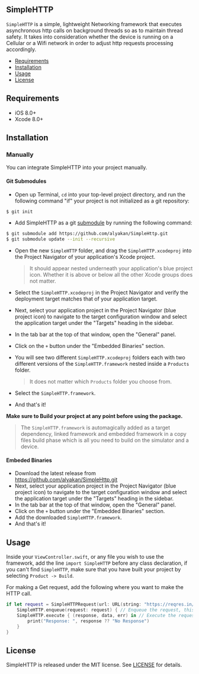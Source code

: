 ## SimpleHTTP
`SimpleHTTP` is a simple, lightweight Networking framework that executes asynchronous http calls on background threads so as to maintain thread safety. It takes into consideration whether the device is running on a Cellular or a Wifi network in order to adjust http requests processing accordingly.

- [Requirements](#requirements)
- [Installation](#installation)
- [Usage](#usage)
- [License](#license)

## Requirements

- iOS 8.0+
- Xcode 8.0+

## Installation

### Manually

You can integrate SimpleHTTP into your project manually.

#### Git Submodules

- Open up Terminal, `cd` into your top-level project directory, and run the following command "if" your project is not initialized as a git repository:

```bash
$ git init
```

- Add SimpleHTTP as a git [submodule](http://git-scm.com/docs/git-submodule) by running the following command:

```bash
$ git submodule add https://github.com/alyakan/SimpleHttp.git
$ git submodule update --init --recursive
```

- Open the new `SimpleHTTP` folder, and drag the `SimpleHTTP.xcodeproj` into the Project Navigator of your application's Xcode project.

    > It should appear nested underneath your application's blue project icon. Whether it is above or below all the other Xcode groups does not matter.

- Select the `SimpleHTTP.xcodeproj` in the Project Navigator and verify the deployment target matches that of your application target.
- Next, select your application project in the Project Navigator (blue project icon) to navigate to the target configuration window and select the application target under the "Targets" heading in the sidebar.
- In the tab bar at the top of that window, open the "General" panel.
- Click on the `+` button under the "Embedded Binaries" section.
- You will see two different `SimpleHTTP.xcodeproj` folders each with two different versions of the `SimpleHTTP.framework` nested inside a `Products` folder.

    > It does not matter which `Products` folder you choose from.

- Select the `SimpleHTTP.framework`.

- And that's it!

**Make sure to Build your project at any point before using the package.**

> The `SimpleHTTP.framework` is automagically added as a target dependency, linked framework and embedded framework in a copy files build phase which is all you need to build on the simulator and a device.

#### Embeded Binaries

- Download the latest release from https://github.com/alyakan/SimpleHttp.git
- Next, select your application project in the Project Navigator (blue project icon) to navigate to the target configuration window and select the application target under the "Targets" heading in the sidebar.
- In the tab bar at the top of that window, open the "General" panel.
- Click on the `+` button under the "Embedded Binaries" section.
- Add the downloaded `SimpleHTTP.framework`.
- And that's it!

## Usage
Inside your `ViewController.swift`, or any file you wish to use the framework, add the line `import SimpleHTTP` before any class declaration, if you can't find `SimpleHTTP`, make sure that you have built your project by selecting `Product -> Build`.

For making a Get request, add the following where you want to make the HTTP call.

``` swift
if let request = SimpleHTTPRequest(url: URL(string: "https://reqres.in/api/users")!, httpMethod: .get) { // Create a SimpleHTTPRequest Object
    SimpleHTTP.enqueue(request: request) { // Enqueue the request, this part is mandatory.
    SimpleHTTP.execute { (response, data, err) in // Execute the request and handle the data in a completion block.
        print("Response: ", response ?? "No Response")
    }
}
```

## License

SimpleHTTP is released under the MIT license. See [LICENSE](https://github.com/alyakan/SimpleHttp/blob/master/LICENSE) for details.
